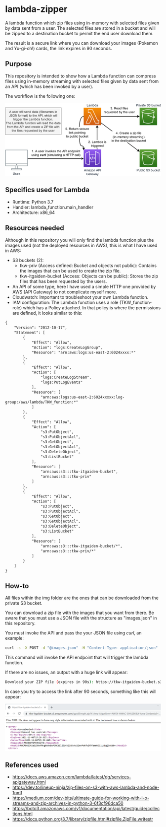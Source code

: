 # lambda-zipper

 A lambda function which zip files using in-memory with selected files given by data sent from a user.
 The selected files are stored in a bucket and will be zipped to a destination bucket to permit the end user download them. 

 The result is a secure link where you can download your images (Pokemon and Yu-gi-oh!) cards, the link expires in 90 seconds.
## Purpose

This repository is intended to show how a Lambda function can compress files using in-memory streaming with selected files given by data sent from an API (which has been invoked by a user).

The workflow is the following one: 

![Workflow](img/readme/workflow.png)

## Specifics used for Lambda

- Runtime: Python 3.7
- Handler: lambda_function.main_handler
- Architecture: x86_64
## Resources needed

Although in this repository you will only find the lambda function plus the images used (not the deployed resources in AWS), this is what I have used in AWS:

- S3 buckets (2): 
    - tkw-priv (Access defined: Bucket and objects not public): Contains the images that can be used to create the zip file.
    - tkw-itgaiden-bucket (Access: Objects can be public): Stores the zip files that has been requested by the users.
- An API of some type, here I have used a simple HTTP one provided by AWS (API Gateway) to not complicate myself more.
- Cloudwatch: Important to troubleshoot your own Lambda function.
- IAM configuration:
The Lambda function uses a role (TKW_function-role) which has a Policy attached.
In that policy is where the permissions are defined, it looks similar to this:

```
{
    "Version": "2012-10-17",
    "Statement": [
        {
            "Effect": "Allow",
            "Action": "logs:CreateLogGroup",
            "Resource": "arn:aws:logs:us-east-2:6024xxxx:*"
        },
        {
            "Effect": "Allow",
            "Action": [
                "logs:CreateLogStream",
                "logs:PutLogEvents"
            ],
            "Resource": [
                "arn:aws:logs:us-east-2:6024xxxxx:log-group:/aws/lambda/TKW_function:*"
            ]
        },
        {
            "Effect": "Allow",
            "Action": [
                "s3:PutObject",
                "s3:PutObjectAcl",
                "s3:GetObject",
                "s3:GetObjectAcl",
                "s3:DeleteObject",
                "s3:ListBucket"
            ],
            "Resource": [
                "arn:aws:s3:::tkw-itgaiden-bucket",
                "arn:aws:s3:::tkw-priv"
            ]
        },
        {
            "Effect": "Allow",
            "Action": [
                "s3:PutObject",
                "s3:PutObjectAcl",
                "s3:GetObject",
                "s3:GetObjectAcl",
                "s3:DeleteObject",
                "s3:ListBucket"
            ],
            "Resource": [
                "arn:aws:s3:::tkw-itgaiden-bucket/*",
                "arn:aws:s3:::tkw-priv/*"
            ]
        }
    ]
}
```
## How-to

All files within the img folder are the ones that can be downloaded from the private S3 bucket.

You can download a zip file with the images that you want from there. Be aware that you must use a JSON file with the structure as "images.json" in this repository.



You must invoke the API and pass the your JSON file using *curl*, an example:

``` bash
curl -s -X POST -d "@images.json" -H "Content-Type: application/json"  https://2mbfznw9f7.execute-api.us-east-2.amazonaws.com/
```

This command will invoke the API endpoint that will trigger the lambda function.

If there are no issues, an output with a huge link will appear:

``` bash
Download your ZIP file (expires in 90s): https://tkw-itgaiden-bucket.s3.amazonaws.com/gpu65mqth.zip?X-Amz-Algorithm=AWS4-HMAC-SHA256&X-Amz-Credential=ASIAYYQ7G3ETA5HW6UOY%2F20211106%2Fus-east-2%2Fs3%2Faws4_request&X-Amz-Date=20211106T152703Z&X-Amz-Expires=90&X-Amz-SignedHeaders=host&X-Amz-Security-Token=IQoJb3JpZ2luX2VjEOf%2F%2F%2F%2F%2F%2F%2F%2F%2F%2FwEaCXVzLWVhc3QtMiJHMEUCIQDfu6mCe76ocBUxG%2BCCEGsjFRfgCFrUnoUb4UZpLAIQqwIgAdu8c5zKOqFMNvcfb0cLcQoB9f0%2Fyv9rTZrilclYKioqmgIIkP%2F%2F%2F%2F%2F%2F%2F%2F%2F%2FARAAGgw2MDI0MzQ2MjM3ODIiDIg71txLcZL5YxbbjiruASsyiZyV%2BHVOJu9Nh%2B%2BPnZTKKvB1kFyHa1KvTRyzwL409vQb1Y47PHOM1ucmfCciE4QrceW8NGpKroUWnRBg%2FyyX4uH4varkZfT1qzocIae1PROfO%2FuNQB3YgcrBP61m3OHRodMZ06kpbm0CkcRnO6Sn6Fv22dTGmj5C0sbOoP1Dupfhv6hUEml0rZqXRu9h5BI6UBfrowVi0mxURdGdOKBua%2BV49sBZFUnuQh9dgow9%2BYry8Z0YSqqQJG7PaDuetMjSIQ7xNbOuTfMMkyChdCMnV3qZRSpFkOiBtvFAF8rD9skklVxbdbvBcMDwJ4AwqbqajAY6mgGnhm9sNiNNHPcpiDiPrB%2B%2BLx1ZUmlBE7nbs8UoAKatPqJH%2Brenm6sE72mUqEpQvq7kXkhrcWNjMfFiHmA5IBUS7H9vr7ll6SuAbgLbfr7e6IEyRRdZL%2FW9man4RkQGsHE1smB9PoV1X9RjiTN1ILsTZEkQI%2FJLfKFaKphIp9dFePrTAXaSTcMYrMP9ppNrpyLD2ha7Su%2FwQzdw&X-Amz-Signature=57bca034cc06c2a3b7f9e5cebb86b54aa79e20a67c252759511dede107b0932c 
```

In case you try to access the link after 90 seconds, something like this will appear:

![Link Expired](img/readme/link_expired.png)

## References used

- https://docs.aws.amazon.com/lambda/latest/dg/services-apigateway.html
- https://dev.to/lineup-ninja/zip-files-on-s3-with-aws-lambda-and-node-1nm1
- https://medium.com/dev-bits/ultimate-guide-for-working-with-i-o-streams-and-zip-archives-in-python-3-6f3cf96dca50
- https://boto3.amazonaws.com/v1/documentation/api/latest/guide/collections.html
- https://docs.python.org/3.7/library/zipfile.html#zipfile.ZipFile.writestr